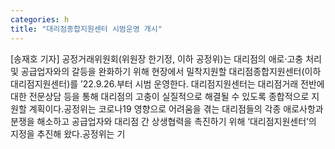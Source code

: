 ```yaml
---
categories: h
title: "대리점종합지원센터 시범운영 개시"
---
```

[송재호 기자] 공정거래위원회(위원장 한기정, 이하 공정위)는 대리점의 애로‧고충 처리 및 공급업자와의 갈등을 완화하기 위해 현장에서 밀착지원할 대리점종합지원센터(이하 대리점지원센터)를 ’22.9.26.부터 시범 운영한다. 대리점지원센터는 대리점거래 전반에 대한 전문상담 등을 통해 대리점의 고충이 실질적으로 해결될 수 있도록 종합적으로 지원할 계획이다.공정위는 코로나19 영향으로 어려움을 겪는 대리점들의 각종 애로사항과 분쟁을 해소하고 공급업자와 대리점 간 상생협력을 촉진하기 위해 ‘대리점지원센터’의 지정을 추진해 왔다.공정위는 기